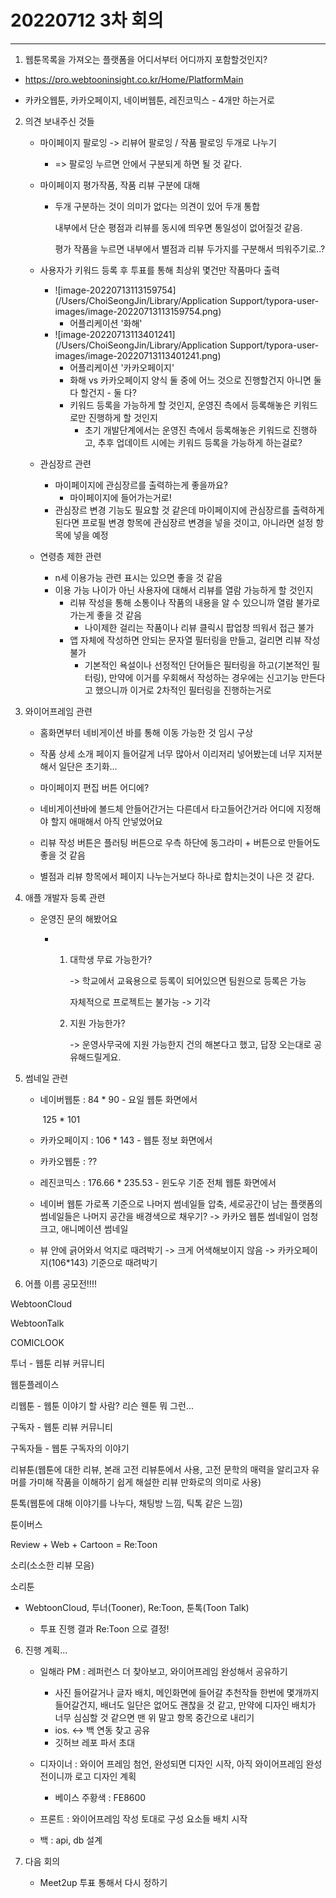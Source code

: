 # 20220712 3차 회의

---

1. 웹툰목록을 가져오는 플랫폼을 어디서부터 어디까지 포함할것인지?
- https://pro.webtooninsight.co.kr/Home/PlatformMain

- 카카오웹툰, 카카오페이지, 네이버웹툰, 레진코믹스 - 4개만 하는거로
2. 의견 보내주신 것들
   
   - 마이페이지 팔로잉 -> 리뷰어 팔로잉 / 작품 팔로잉 두개로 나누기
     
     - => 팔로잉 누르면 안에서 구분되게 하면 될 것 같다.
   
   - 마이페이지 평가작품, 작품 리뷰 구분에 대해
     
     - 두개 구분하는 것이 의미가 없다는 의견이 있어 두개 통합
       
       내부에서 단순 평점과 리뷰를 동시에 띄우면 통일성이 없어질것 같음.
       
       평가 작품을 누르면 내부에서 별점과 리뷰 두가지를 구분해서 띄워주기로..?
   
   - 사용자가 키워드 등록 후 투표를 통해 최상위 몇건만 작품마다 출력
     
     - ![image-20220713113159754](/Users/ChoiSeongJin/Library/Application Support/typora-user-images/image-20220713113159754.png)
       - 어플리케이션 '화해'
     - ![image-20220713113401241](/Users/ChoiSeongJin/Library/Application Support/typora-user-images/image-20220713113401241.png)
       - 어플리케이션 '카카오페이지'
       - 화해 vs 카카오페이지 양식 둘 중에 어느 것으로 진행할건지 아니면 둘다 할건지 - 둘 다?
       - 키워드 등록을 가능하게 할 것인지, 운영진 측에서 등록해놓은 키워드로만 진행하게 할 것인지
         - 초기 개발단계에서는 운영진 측에서 등록해놓은 키워드로 진행하고, 추후 업데이트 시에는 키워드 등록을 가능하게 하는걸로?
   
   - 관심장르 관련
     
     - 마이페이지에 관심장르를 출력하는게 좋을까요?
       - 마이페이지에 들어가는거로!
     - 관심장르 변경 기능도 필요할 것 같은데 마이페이지에 관심장르를 출력하게 된다면 프로필 변경 항목에 관심장르 변경을 넣을 것이고, 아니라면 설정 항목에 넣을 예정
   
   - 연령층 제한 관련
     
     - n세 이용가능 관련 표시는 있으면 좋을 것 같음
     - 이용 가능 나이가 아닌 사용자에 대해서 리뷰를 열람 가능하게 할 것인지
       - 리뷰 작성을 통해 소통이나 작품의 내용을 알 수 있으니까 열람 불가로 가는게 좋을 것 같음
         - 나이제한 걸리는 작품이나 리뷰 클릭시 팝업창 띄워서 접근 불가
       - 앱 자체에 작성하면 안되는 문자열 필터링을 만들고, 걸리면 리뷰 작성 불가
         - 기본적인 욕설이나 선정적인 단어들은 필터링을 하고(기본적인 필터링), 만약에 이거를 우회해서 작성하는 경우에는 신고기능 만든다고 했으니까 이거로 2차적인 필터링을 진행하는거로

3. 와이어프레임 관련
   
   - 홈화면부터 네비게이션 바를 통해 이동 가능한 것 임시 구상
   
   - 작품 상세 소개 페이지 들어갈게 너무 많아서 이리저리 넣어봤는데 너무 지저분해서 일단은 초기화...
   
   - 마이페이지 편집 버튼 어디에?
   
   - 네비게이션바에 볼드체 안들어간거는 다른데서 타고들어간거라 어디에 지정해야 할지 애매해서 아직 안넣었어요
   
   - 리뷰 작성 버튼은 플러팅 버튼으로 우측 하단에 동그라미 + 버튼으로 만들어도 좋을 것 같음
   
   - 별점과 리뷰 항목에서 페이지 나누는거보다 하나로 합치는것이 나은 것 같다.

4. 애플 개발자 등록 관련
   
   - 운영진 문의 해봤어요
     
     - 1. 대학생 무료 가능한가?
          
          -> 학교에서 교육용으로 등록이 되어있으면 팀원으로 등록은 가능
          
          자체적으로 프로젝트는 불가능 -> 기각
       
       2. 지원 가능한가?
          
          -> 운영사무국에 지원 가능한지 건의 해본다고 했고, 답장 오는대로 공유해드릴게요.

5. 썸네일 관련
   
   - 네이버웹툰 : 84 * 90 - 요일 웹툰 화면에서
     
     ​                  125 * 101
   
   - 카카오페이지 : 106 * 143 - 웹툰 정보 화면에서
   
   - 카카오웹툰 : ??
   
   - 레진코믹스 : 176.66 * 235.53 - 윈도우 기준 전체 웹툰 화면에서
   
   - 네이버 웹툰 가로폭 기준으로 나머지 썸네일들 압축, 세로공간이 남는 플랫폼의 썸네일들은 나머지 공간을 배경색으로 채우기? -> 카카오 웹툰 썸네일이 엄청 크고, 애니메이션 썸네일
   
   - 뷰 안에 긁어와서 억지로 때려박기 -> 크게 어색해보이지 않음 -> 카카오페이지(106*143) 기준으로 때려박기

6. 어플 이름 공모전!!!!

WebtoonCloud

WebtoonTalk

COMICLOOK

투너 - 웹툰 리뷰 커뮤니티 

웹툰플레이스 

리웹툰 - 웹툰 이야기 할 사람? 리슨 웬툰 뭐 그런... 

구독자 - 웹툰 리뷰 커뮤니티 

구독자들 - 웹툰 구독자의 이야기

리뷰툰(웹툰에 대한 리뷰, 본래 고전 리뷰툰에서 사용, 고전 문학의 매력을 알리고자 유머를 가미해 작품을 이해하기 쉽게 해설한 리뷰 만화로의 의미로 사용) 

툰톡(웹툰에 대해 이야기를 나누다, 채팅방 느낌, 틱톡 같은 느낌) 

툰이버스 

Review + Web + Cartoon = Re:Toon 

소리(소소한 리뷰 모음)

소리툰

- WebtoonCloud, 투너(Tooner), Re:Toon, 툰톡(Toon Talk)
  
  - 투표 진행 결과 Re:Toon 으로 결정!
6. 진행 계획...
   
   - 일해라 PM : 레퍼런스 더 찾아보고, 와이어프레임 완성해서 공유하기
     
     - 사진 들어갈거나 글자 배치, 메인화면에 들어갈 추천작들 한번에 몇개까지 들어갈건지, 배너도 일단은 없어도 괜찮을 것 같고, 만약에 디자인 배치가 너무 심심할 것 같으면 맨 위 말고 항목 중간으로 내리기
     - ios. <-> 백 연동 찾고 공유
     - 깃허브 레포 파서 초대
   
   - 디자이너 : 와이어 프레임 첨언, 완성되면 디자인 시작, 아직 와이어프레임 완성 전이니까 로고 디자인 계획
     
     - 베이스 주황색 : FE8600
   
   - 프론트 : 와이어프레임 작성 토대로 구성 요소들 배치 시작
   
   - 백 : api, db 설계

7. 다음 회의
   
   - Meet2up 투표 통해서 다시 정하기